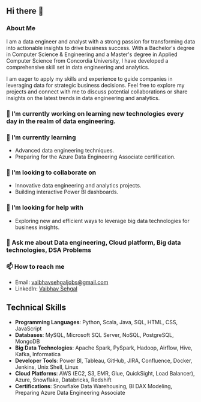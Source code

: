 ## Hi there 👋

<!--
**musketeer07/musketeer07** is a ✨ _special_ ✨ repository because its `README.md` (this file) appears on your GitHub profile.
-->

### About Me

I am a data engineer and analyst with a strong passion for transforming data into actionable insights to drive business success. With a Bachelor's degree in Computer Science & Engineering and a Master's degree in Applied Computer Science from Concordia University, I have developed a comprehensive skill set in data engineering and analytics.

I am eager to apply my skills and experience to guide companies in leveraging data for strategic business decisions. Feel free to explore my projects and connect with me to discuss potential collaborations or share insights on the latest trends in data engineering and analytics.

### 🔭 I’m currently working on learning new technologies every day in the realm of data engineering.

### 🌱 I’m currently learning
- Advanced data engineering techniques.
- Preparing for the Azure Data Engineering Associate certification.

### 👯 I’m looking to collaborate on
- Innovative data engineering and analytics projects.
- Building interactive Power BI dashboards.

### 🤔 I’m looking for help with
- Exploring new and efficient ways to leverage big data technologies for business insights.

### 💬 Ask me about Data engineering, Cloud platform, Big data technologies, DSA Problems

### 📫 How to reach me
- Email: [vaibhavsehgaljobs@gmail.com](mailto:vaibhavsehgaljobs@gmail.com)
- LinkedIn: [Vaibhav Sehgal](https://www.linkedin.com/in/sehgalvaibhav)

## Technical Skills

- **Programming Languages**: Python, Scala, Java, SQL, HTML, CSS, JavaScript
- **Databases**: MySQL, Microsoft SQL Server, NoSQL, PostgreSQL, MongoDB
- **Big Data Technologies**: Apache Spark, PySpark, Hadoop, Airflow, Hive, Kafka, Informatica
- **Developer Tools**: Power BI, Tableau, GitHub, JIRA, Confluence, Docker, Jenkins, Unix Shell, Linux
- **Cloud Platforms**: AWS (EC2, S3, EMR, Glue, QuickSight, Load Balancer), Azure, Snowflake, Databricks, Redshift
- **Certifications**: Snowflake Data Warehousing, BI DAX Modeling, Preparing Azure Data Engineering Associate

